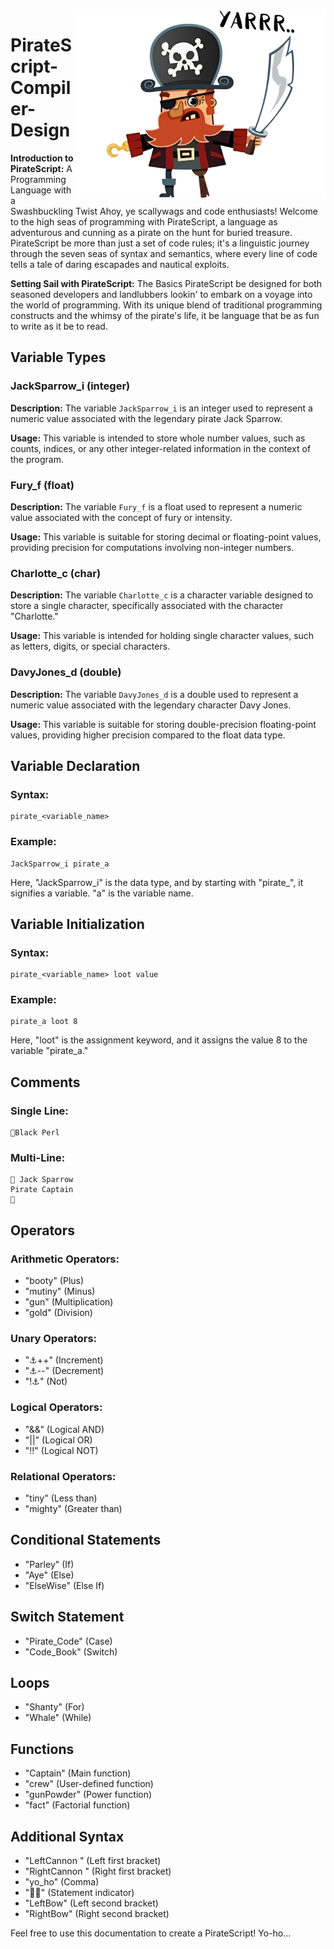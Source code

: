 <img align="right" alt="coding" width="400" src="https://github.com/Sk-Azraf-Sami/PirateScript-Compiler-Design/blob/main/PirateScriptLogo.png">

# PirateScript-Compiler-Design


**Introduction to PirateScript:** A Programming Language with a Swashbuckling Twist
Ahoy, ye scallywags and code enthusiasts! Welcome to the high seas of programming with PirateScript, a language as adventurous and cunning as a pirate on the hunt for buried treasure. PirateScript be more than just a set of code rules; it's a linguistic journey through the seven seas of syntax and semantics, where every line of code tells a tale of daring escapades and nautical exploits.

**Setting Sail with PirateScript:** The Basics
PirateScript be designed for both seasoned developers and landlubbers lookin' to embark on a voyage into the world of programming. With its unique blend of traditional programming constructs and the whimsy of the pirate's life, it be language that be as fun to write as it be to read.


## Variable Types

### JackSparrow_i (integer)

**Description:**
The variable `JackSparrow_i` is an integer used to represent a numeric value associated with the legendary pirate Jack Sparrow.

**Usage:**
This variable is intended to store whole number values, such as counts, indices, or any other integer-related information in the context of the program.

### Fury_f (float)

**Description:**
The variable `Fury_f` is a float used to represent a numeric value associated with the concept of fury or intensity.

**Usage:**
This variable is suitable for storing decimal or floating-point values, providing precision for computations involving non-integer numbers.

### Charlotte_c (char)

**Description:**
The variable `Charlotte_c` is a character variable designed to store a single character, specifically associated with the character "Charlotte."

**Usage:**
This variable is intended for holding single character values, such as letters, digits, or special characters.

### DavyJones_d (double)

**Description:**
The variable `DavyJones_d` is a double used to represent a numeric value associated with the legendary character Davy Jones.

**Usage:**
This variable is suitable for storing double-precision floating-point values, providing higher precision compared to the float data type.

## Variable Declaration

### Syntax:

```piratescript
pirate_<variable_name>
```

### Example:

```piratescript
JackSparrow_i pirate_a
```

Here, "JackSparrow_i" is the data type, and by starting with "pirate_", it signifies a variable. "a" is the variable name.

## Variable Initialization

### Syntax:

```piratescript
pirate_<variable_name> loot value
```

### Example:

```piratescript
pirate_a loot 8
```

Here, "loot" is the assignment keyword, and it assigns the value 8 to the variable "pirate_a."

## Comments

### Single Line:

```piratescript
📍️Black Perl
```

### Multi-Line:

```piratescript
📌️ Jack Sparrow
Pirate Captain
📌️
```

## Operators

### Arithmetic Operators:

- "booty" (Plus)
- "mutiny" (Minus)
- "gun" (Multiplication)
- "gold" (Division)

### Unary Operators:

- "⚓️++" (Increment)
- "⚓️--" (Decrement)
- "!⚓️" (Not)

### Logical Operators:

- "&&" (Logical AND)
- "||" (Logical OR)
- "!!" (Logical NOT)

### Relational Operators:

- "tiny" (Less than)
- "mighty" (Greater than)

## Conditional Statements

- "Parley" (If)
- "Aye" (Else)
- "ElseWise" (Else If)

## Switch Statement

- "Pirate_Code" (Case)
- "Code_Book"   (Switch)

## Loops

- "Shanty" (For)
- "Whale" (While)

## Functions

- "Captain" (Main function)
- "crew" (User-defined function)
- "gunPowder" (Power function)
- "fact" (Factorial function)

## Additional Syntax

- "LeftCannon " (Left first bracket)
- "RightCannon " (Right first bracket)
- "yo_ho" (Comma)
- "🏴‍☠️️" (Statement indicator)
- "LeftBow" (Left second bracket)
- "RightBow" (Right second bracket)


Feel free to use this documentation to create a PirateScript! Yo-ho...




